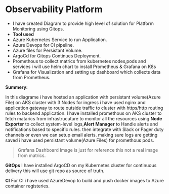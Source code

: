 # Observability Platform

* I have created Diagram to provide high level of solution for Platform Monitoring using Gitops.
* 
  **Tool used**
* Azure Kubernetes Service to run Application. 
* Azure Devops for CI pipeline.
* Azure files for Persistant Volume.
* ArgoCd for Gitops Continues Deployment.
* Promethous to collect matrics from kubernetes nodes,pods and services i will use helm chart to install Prometheus & Grafana on K8s
* Grafana for Visualization and setting up dashboard which collects data from Prometheus.

**Summery:**

In this diagrame i have hosted an application with persistant volume(Azure File) on AKS cluster with 3 Nodes for ingress i have used nginx and application gateway to route outside traffic to cluster with https/http routing rules to backend application.
I have installed promethous on AKS cluster to fetch matarics from infrastrucuture to monitor all the resources
using **Node Exporter** to collect system-level logs,**Alert Manager** to Handle alerts and notifications based to specific rules. then integrate with Slack or Pager duty channels or even we can setup email alerts.
making sure logs are getting saved i have used persistant volume(Azure Files) for promethous pods.
> Grafana Dashboard Image is just for reference this not a real image from matrics.

**GitOps** I have installed ArgoCD on my Kubernetes cluster for continuous delivery this will use git repo as source of truth.  

**CI** For CI i have used AzureDevop to build and push docker images to Azure container registeries.